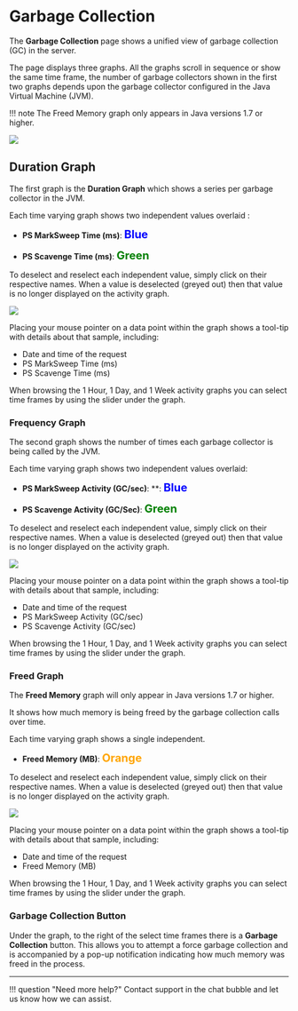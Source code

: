 # Garbage Collection

The **Garbage Collection** page shows a unified view of garbage collection
(GC) in the server. 

The page displays three graphs. All the graphs scroll in sequence
or show the same time frame, the number of garbage collectors shown in the first two graphs
depends upon the garbage collector configured in the Java Virtual
Machine (JVM).

!!! note
    The Freed Memory graph only appears in Java versions 1.7 or higher.

![](/frdocs/attachments/245551760/245551789.png)
## Duration Graph

The first graph is the **Duration Graph** which shows a series per
garbage collector in the JVM.

Each time varying graph shows two independent values overlaid : 

* **PS MarkSweep Time (ms)**: <span style="color:blue;font-weight:700;font-size:20px"> Blue </span>

* **PS Scavenge Time (ms)**: <span style="color:green;font-weight:700;font-size:20px"> Green </span>

To deselect and reselect each independent value, simply
click on their respective names. When a value is deselected (greyed
out) then that value is no longer displayed on the activity graph.

![](/frdocs/attachments/245551760/245551771.png)

Placing your mouse pointer on a data point within the graph shows a
tool-tip with details about that sample, including:

* Date and time of the request
* PS MarkSweep Time (ms)
* PS Scavenge Time (ms)

When browsing the 1 Hour, 1 Day, and 1 Week activity graphs you can
select time frames by using the slider under the graph.

### Frequency Graph

The second graph shows the number of times each garbage collector is
being called by the JVM.

Each time varying graph shows two independent values overlaid: 

* **PS MarkSweep Activity (GC/sec)**: **: <span style="color:blue;font-weight:700;font-size:20px"> Blue </span>

* **PS Scavenge Activity (GC/Sec)**:  <span style="color:green;font-weight:700;font-size:20px"> Green </span>

To deselect and reselect each independent value, simply
click on their respective names. When a value is deselected (greyed
out) then that value is no longer displayed on the activity graph.

![](/frdocs/attachments/245551760/245551765.png)

Placing your mouse pointer on a data point within the graph shows a
tool-tip with details about that sample, including:

* Date and time of the request
* PS MarkSweep Activity (GC/sec)
* PS Scavenge Activity (GC/sec)

When browsing the 1 Hour, 1 Day, and 1 Week activity graphs you can select time frames by using the slider under the graph. 

### Freed Graph

The **Freed Memory** graph will only appear in Java versions 1.7 or higher.

It shows how much memory is being
freed by the garbage collection calls over time.

Each time varying graph shows a single independent.

* **Freed Memory (MB)**: <span style="color:orange;font-weight:700;font-size:20px"> Orange </span>

To deselect and reselect each independent value, simply
click on their respective names. When a value is deselected (greyed
out) then that value is no longer displayed on the activity graph.

![](/frdocs/attachments/245551760/245551783.png)

Placing your mouse pointer on a data point within the graph shows a
tool-tip with details about that sample, including:

* Date and time of the request
* Freed Memory (MB)

When browsing the 1 Hour, 1 Day, and 1 Week activity graphs you can
select time frames by using the slider under the graph.

### Garbage Collection Button

Under the graph, to the right of the select time frames there is a
**Garbage Collection** button. This allows you to attempt a force
garbage collection and is accompanied by a pop-up notification
indicating how much memory was freed in the process.

___

!!! question "Need more help?"
    Contact support in the chat bubble and let us know how we can assist.
